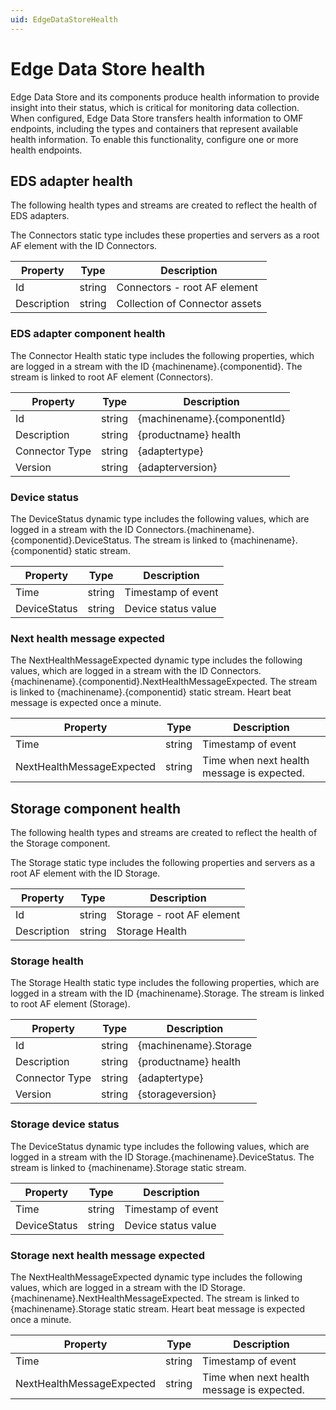 ```yaml
---
uid: EdgeDataStoreHealth
---
```


# Edge Data Store health

Edge Data Store and its components produce health information to provide insight into their status, which is critical for monitoring data collection. When configured, Edge Data Store transfers health information to OMF endpoints, including the types and containers that represent available health information. To enable this functionality, configure one or more health endpoints.

## EDS adapter health

The following health types and streams are created to reflect the health of EDS adapters.

The Connectors static type includes these properties and servers as a root AF element with the ID Connectors.

| Property     | Type     | Description      |
|--------------|----------|------------------|
| Id | string | Connectors - root AF element |
| Description | string | Collection of Connector assets |

### EDS adapter component health

The Connector Health static type includes the following properties, which are logged in a stream with the ID {machinename}.{componentid}. The stream is linked to root AF element (Connectors).

| Property     | Type     | Description      |
|--------------|----------|------------------|
| Id | string  | {machinename}.{componentId} |
| Description | string | {productname} health |
| Connector Type | string | {adaptertype} |
| Version | string | {adapterversion} |

### Device status

The DeviceStatus dynamic type includes the following values, which are logged in a stream with the ID Connectors.{machinename}.{componentid}.DeviceStatus. The stream is linked to {machinename}.{componentid} static stream.

| Property     | Type     | Description      |
|--------------|----------|------------------|
| Time | string | Timestamp of event |
| DeviceStatus | string | Device status value |

### Next health message expected

The NextHealthMessageExpected dynamic type includes the following values, which are logged in a stream with the ID Connectors.{machinename}.{componentid}.NextHealthMessageExpected. The stream is linked to {machinename}.{componentid} static stream. Heart beat message is expected once a minute.

| Property     | Type     | Description      |
|--------------|----------|------------------|
| Time | string | Timestamp of event |
| NextHealthMessageExpected | string | Time when next health message is expected. |

## Storage component health

The following health types and streams are created to reflect the health of the Storage component.

The Storage static type includes the following properties and servers as a root AF element with the ID Storage.

| Property     | Type     | Description      |
|--------------|----------|------------------|
| Id | string | Storage - root AF element |
| Description | string | Storage Health |

### Storage health

The Storage Health static type includes the following properties, which are logged in a stream with the ID {machinename}.Storage. The stream is linked to root AF element (Storage).

| Property     | Type     | Description      |
|--------------|----------|------------------|
| Id | string  | {machinename}.Storage |
| Description | string | {productname} health |
| Connector Type | string | {adaptertype} |
| Version | string | {storageversion} |

### Storage device status

The DeviceStatus dynamic type includes the following values, which are logged in a stream with the ID Storage.{machinename}.DeviceStatus. The stream is linked to {machinename}.Storage static stream.

| Property     | Type     | Description      |
|--------------|----------|------------------|
| Time | string | Timestamp of event |
| DeviceStatus | string | Device status value |

### Storage next health message expected

The NextHealthMessageExpected dynamic type includes the following values, which are logged in a stream with the ID Storage.{machinename}.NextHealthMessageExpected. The stream is linked to {machinename}.Storage static stream. Heart beat message is expected once a minute.

| Property     | Type     | Description      |
|--------------|----------|------------------|
| Time | string | Timestamp of event |
| NextHealthMessageExpected | string | Time when next health message is expected. |
